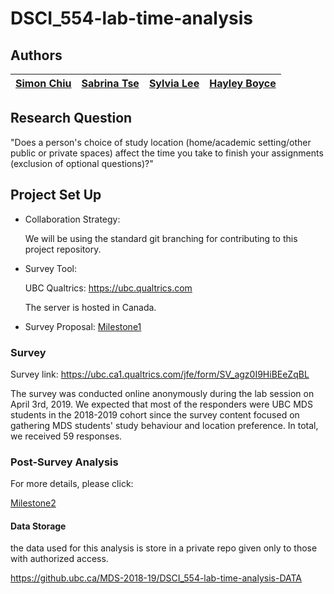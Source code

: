 # DSCI_554-lab-time-analysis

## Authors

| [Simon Chiu](https://github.com/cheukman1207) | [Sabrina Tse](https://github.com/sabrinatkk) | [Sylvia Lee](https://github.com/LeeYinYing)| [Hayley Boyce](https://github.com/hfboyce)
|:------------:|:--------------:|:--------------:|:--------------:|

## Research Question 

"Does a person's choice of study location (home/academic setting/other public or private spaces) affect the time you take to finish your assignments (exclusion of optional questions)?"

## Project Set Up

* Collaboration Strategy:

    We will be using the standard git branching for contributing to this project repository.

* Survey Tool:

    UBC Qualtrics:  https://ubc.qualtrics.com

    The server is hosted in Canada.

* Survey Proposal: [Milestone1](https://github.com/UBC-MDS/DSCI_554-lab-time-analysis/blob/master/doc/Milestone1.md)

### Survey

Survey link: https://ubc.ca1.qualtrics.com/jfe/form/SV_agz0I9HiBEeZqBL

The survey was conducted online anonymously during the lab session on April 3rd, 2019. We expected that most of the responders were UBC MDS students in the 2018-2019 cohort since the survey content focused on gathering MDS students' study behaviour and location preference. In total, we received 59 responses.


### Post-Survey Analysis

For more details, please click:

[Milestone2](https://github.com/UBC-MDS/DSCI_554-lab-time-analysis/blob/master/doc/Milestone2.md)

#### Data Storage

the data used for this analysis is store in a private repo given only to those with authorized access. 

https://github.ubc.ca/MDS-2018-19/DSCI_554-lab-time-analysis-DATA
